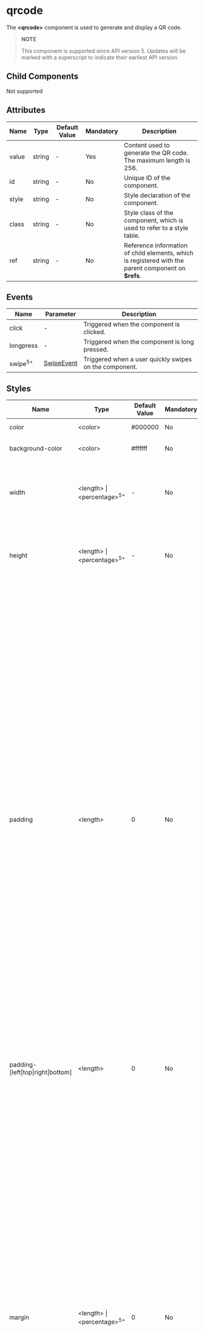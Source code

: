 # qrcode


The **\<qrcode>** component is used to generate and display a QR code.

> **NOTE**
>
> This component is supported since API version 5. Updates will be marked with a superscript to indicate their earliest API version.


## Child Components

Not supported


## Attributes

| Name| Type| Default Value| Mandatory| Description|
| -------- | -------- | -------- | -------- | -------- |
| value | string | - | Yes| Content used to generate the QR code. The maximum length is 256.|
| id | string | - | No| Unique ID of the component.|
| style | string | - | No| Style declaration of the component.|
| class | string | - | No| Style class of the component, which is used to refer to a style table.|
| ref | string | - | No| Reference information of child elements, which is registered with the parent component on **$refs**.|


## Events

| Name| Parameter| Description|
| -------- | -------- | -------- |
| click | - | Triggered when the component is clicked. |
| longpress | - | Triggered when the component is long pressed. |
| swipe<sup>5+</sup> | [SwipeEvent](js-common-events.md) | Triggered when a user quickly swipes on the component. |


## Styles

| Name| Type| Default Value| Mandatory| Description|
| -------- | -------- | -------- | -------- | -------- |
| color | &lt;color&gt; | \#000000 | No| Color of the QR code.|
| background-color | &lt;color&gt; | \#ffffff | No| Background color of the QR code.|
| width | &lt;length&gt; \| &lt;percentage&gt;<sup>5+</sup> | - | No| Component width.<br>If this attribute is not set, the default value **0** is used. |
| height | &lt;length&gt; \| &lt;percentage&gt;<sup>5+</sup> | - | No| Component height.<br>If this attribute is not set, the default value **0** is used. |
| padding | &lt;length&gt; | 0 | No| Shorthand attribute to set the padding for all sides.<br>The attribute can have one to four values:<br>- If you set only one value, it specifies the padding for all the four sides.<br>- If you set two values, the first value specifies the top and bottom padding, and the second value specifies the left and right padding.<br>- If you set three values, the first value specifies the top padding, the second value specifies the left and right padding, and the third value specifies the bottom padding.<br>- If you set four values, they respectively specify the padding for top, right, bottom, and left sides (in clockwise order).|
| padding-[left\|top\|right\|bottom] | &lt;length&gt; | 0 | No| Left, top, right, and bottom padding.|
| margin | &lt;length&gt; \| &lt;percentage&gt;<sup>5+</sup> | 0 | No| Shorthand attribute to set the margin for all sides. The attribute can have one to four values:<br>- If you set only one value, it specifies the margin for all the four sides.<br>- If you set two values, the first value specifies the top and bottom margins, and the second value specifies the left and right margins.<br>- If you set three values, the first value specifies the top margin, the second value specifies the left and right margins, and the third value specifies the bottom margin.<br>- If you set four values, they respectively specify the margin for top, right, bottom, and left sides (in clockwise order).|
| margin-[left\|top\|right\|bottom] | &lt;length&gt; \| &lt;percentage&gt;<sup>5+</sup> | 0 | No| Left, top, right, and bottom margins.|
| border-width | &lt;length&gt; | 0 | No| Shorthand attribute to set the margin for all sides.|
| border-color | &lt;color&gt; | black | No| Shorthand attribute to set the color for all borders.|
| border-radius | &lt;length&gt; | - | No| Radius of round-corner borders.|
| display | string | flex | No| How and whether to display the box containing an element. Available values are as follows:<br>- **flex**: flexible layout<br>- **none**: not rendered|
| [left\|top] | &lt;length&gt; \| &lt;percentage&gt;<sup>6+</sup> | - | No| Edge of the element.<br>- **left**: left edge position of the element. This attribute defines the offset between the left edge of the margin area of a positioned element and left edge of its containing block.<br>- **top**: top edge position of the element. This attribute defines the offset between the top edge of a positioned element and that of a block included in the element. |

>  **NOTE**
> - If the values of **width** and **height** are different, the smaller value is used as the length of the QR code. The generated QR code is center displayed.
>
>- The minimum values of **width** and **height** are 200 px.


## Example


```html
<!-- xxx.hml -->
<div class="container">
  <qrcode value="{{qr_value}}" class="qrCode" style="color: {{qr_color}};background-color: {{qr_bcol}};"></qrcode>
  <input type="button" onclick="changeColor" class="button">Color</input>
  <input type="button" onclick="changeBackgroundColor" class="button">BackgroundColor</input>
  <input type="button" onclick="changeColor" class="button">Value</input>
</div>
```

```css
/* xxx.css */
.container {
  width: 100%;
  height: 100%;
  flex-direction: column;
  justify-content: center;
  align-items: center;
}
.qrCode {
  width: 200px;
  height: 200px;
}
.button {
  width: 30%;
  height: 10%;
  margin-top: 5%;
}
```

```javascript
// xxx.js
export default {
  data: {
    qr_col: '#87ceeb',
    qr_bcol: '#f0ffff',
    qr_value: 'value'
  },
  changeColor() {
    if (this.qr_col == '#87ceeb') {
      this.qr_col = '#fa8072';
    } else {
      this.qr_col = '#87ceeb';
    }
  },
  changeBackgroundColor() {
    if (this.qr_bcol == '#f0ffff') {
      this.qr_bcol = '#ffffe0';
    } else {
      this.qr_bcol = '#f0ffff';
    }
  },
  changeValue() {
    if (this.qr_value == 'value') {
      this.qr_value = 'change';
    } else {
      this.qr_value = 'value';
    }
  }
}
```

![qrcode](figures/qrcode.gif)
